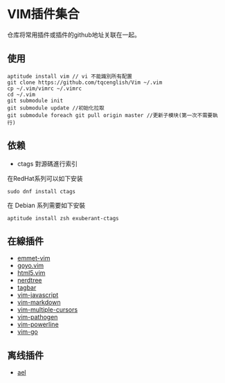 # VIM插件集合
仓库将常用插件或插件的github地址关联在一起。
## 使用

```
aptitude install vim // vi 不能識別所有配置
git clone https://github.com/tqcenglish/Vim ~/.vim
cp ~/.vim/vimrc ~/.vimrc
cd ~/.vim
git submodule init
git submodule update //初始化拉取
git submodule foreach git pull origin master //更新子模块(第一次不需要執行)
```

## 依赖
- ctags 對源碼進行索引

在RedHat系列可以如下安装

```
sudo dnf install ctags
```

在 Debian 系列需要如下安裝

```
aptitude install zsh exuberant-ctags
```

## 在線插件
- [emmet-vim](https://github.com/mattn/emmet-vim)
- [goyo.vim](https://github.com/junegunn/goyo.vim)
- [html5.vim](https://github.com/othree/html5.vim)
- [nerdtree](https://github.com/scrooloose/nerdtree)
- [tagbar](https://github.com/majutsushi/tagbar)
- [vim-javascript](https://github.com/pangloss/vim-javascript)
- [vim-markdown](https://github.com/plasticboy/vim-markdown)
- [vim-multiple-cursors](https://github.com/terryma/vim-multiple-cursors)
- [vim-pathogen](https://github.com/tpope/vim-pathogen)
- [vim-powerline](https://github.com/powerline/powerline)
- [vim-go](https://github.com/fatih/vim-go)

## 离线插件
* [ael](http://www.vim.org/scripts/script.php?script_id=1900)

